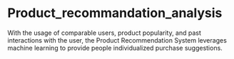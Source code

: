 # Product_recommandation_analysis
With the usage of comparable users, product popularity, and past interactions with the user, the Product Recommendation System leverages machine learning to provide people individualized purchase suggestions.
